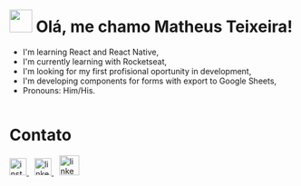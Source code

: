 # <img src="https://media.giphy.com/media/hvRJCLFzcasrR4ia7z/giphy.gif" width="40px"> Olá, me chamo Matheus Teixeira!

- I'm learning React and React Native,
- I'm currently learning with Rocketseat,
- I'm looking for my first profisional oportunity in development,
- I'm developing components for forms with export to Google Sheets, 
- Pronouns: Him/His.


<img align="center" src="https://github-readme-stats.vercel.app/api/top-langs/?username=matheustsdev&layout=compact&langs_count=7&theme=dracula" alt=""  />

# Contato

<a href="https://www.instagram.com/texeramatheus/" style="margin-right:10px" ><img height="30" src="https://cdn-icons-png.flaticon.com/512/2111/2111463.png" alt="instagram-logo"/> </a>
<a href="https://www.linkedin.com/in/matheust0105/"><img height="30" src="https://cdn-icons-png.flaticon.com/512/124/124011.png" alt="linkedin-logo"/> </a>
<a href="mailto:matheusts.dev@gmail.com" style="margin-left:10px"><img height="35" src="https://img-premium.flaticon.com/png/512/2875/premium/2875435.png?token=exp=1632152682~hmac=1457ed4cd9f062bfa063d5821e28ae2a" alt="linkedin-logo"/> </a>
<br><br><br>
